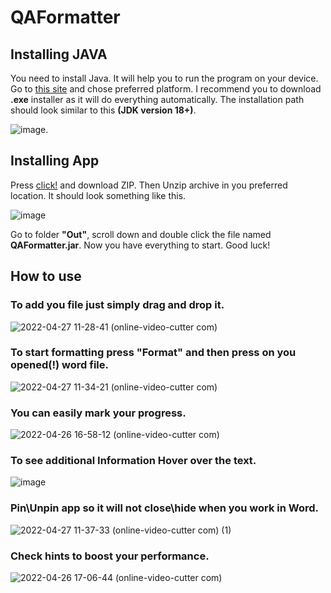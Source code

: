 # QAFormatter

## Installing JAVA

You need to install Java. It will help you to run the program on your device. Go to [this site](https://www.oracle.com/java/technologies/downloads/#jdk18-windows) and chose preferred platform. I recommend you to download **.exe** installer as it will do everything automatically. The installation path should look similar to this **(JDK version 18+)**. 

![image](https://user-images.githubusercontent.com/74241615/165307875-c0d78256-02aa-4846-b621-6c48996266c6.png).


## Installing App

Press [click!](https://github.com/RomaPchel/QAFormatter/archive/refs/heads/main.zip) and download ZIP. Then Unzip archive in you preferred location. It should look something like this.


![image](https://user-images.githubusercontent.com/74241615/165307313-cfb7e871-c725-4651-8bb4-74f0b12e25f0.png)

Go to folder **"Out"**, scroll down and double click the file named **QAFormatter.jar**.
Now you have everything to start. Good luck!

## How to use

### To add you file just simply drag and drop it.

![2022-04-27 11-28-41 (online-video-cutter com)](https://user-images.githubusercontent.com/74241615/165476912-3dc36b24-8873-4308-aae5-403b144ad6df.gif)

### To start formatting press **"Format"** and then press on you **opened(!)** word file.

![2022-04-27 11-34-21 (online-video-cutter com)](https://user-images.githubusercontent.com/74241615/165477741-a17dca15-a600-47f4-abb8-ce6aa174643b.gif)

### You can easily mark your progress.

![2022-04-26 16-58-12 (online-video-cutter com)](https://user-images.githubusercontent.com/74241615/165317306-38fb7f6c-c164-46a3-a3e6-06cd572d2822.gif)

### To see additional Information Hover over the text.

![image](https://user-images.githubusercontent.com/74241615/165324524-cc1a22af-c95a-435b-a3a5-cf37efa854b7.png)

### Pin\Unpin app so it will not close\hide when you work in Word.

![2022-04-27 11-37-33 (online-video-cutter com) (1)](https://user-images.githubusercontent.com/74241615/165478578-448919c2-4a06-4cb0-a4ef-7b95a6d3ad08.gif)

### Check hints to boost your performance.

![2022-04-26 17-06-44 (online-video-cutter com)](https://user-images.githubusercontent.com/74241615/165319291-17813909-9e9e-4209-93e7-93a3b2b39f52.gif)
